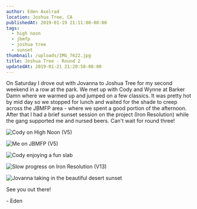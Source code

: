 ```yaml
---
author: Eden Axelrad
location: Joshua Tree, CA
publishedAt: 2019-01-19 21:11:00-08:00
tags:
  - high noon
  - jbmfp
  - joshua tree
  - sunset
thumbnail: /uploads/IMG_7622.jpg
title: Joshua Tree - Round 2
updatedAt: 2019-01-21 21:20:58-08:00
---
```


On Saturday I drove out with Jovanna to Joshua Tree for my second weekend in a row at the park. We met up with Cody and Wynne at Barker Damn where we warmed up and jumped on a few classics. It was pretty hot by mid day so we stopped for lunch and waited for the shade to creep across the JBMFP area - where we spent a good portion of the afternoon. After that I had a brief sunset session on the project (Iron Resolution) while the gang supported me and nursed beers. Can't wait for round three!

![Cody on High Noon (V5)](/uploads/IMG_7622.jpg)

![Me on JBMFP (V5)](/uploads/IMG_7640%202.jpg)

![Cody enjoying a fun slab](/uploads/IMG_7661%202.jpg)

![Slow progress on Iron Resolution (V13)](/uploads/IMG_3110%202.jpg)

![Jovanna taking in the beautiful desert sunset](/uploads/IMG_7668%202.jpg)

See you out there!

\- Eden
